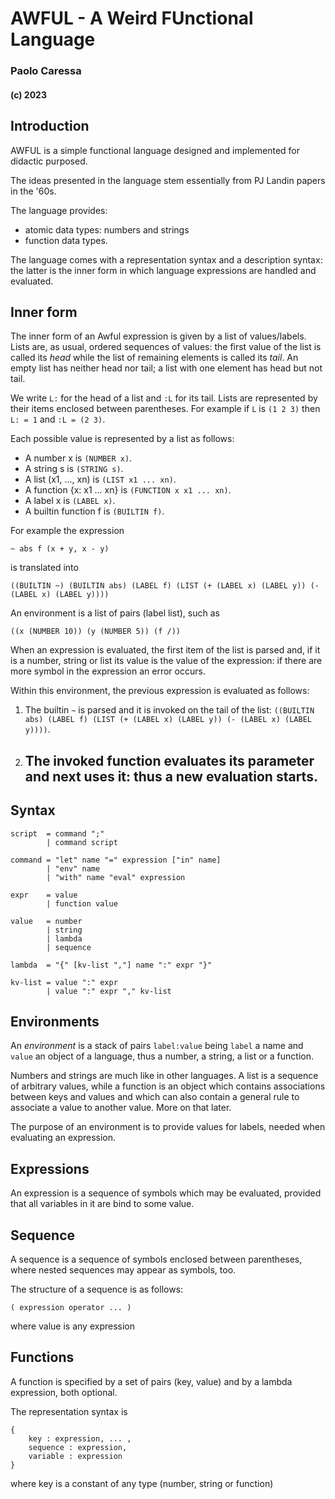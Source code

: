 # AWFUL - A Weird FUnctional Language

### Paolo Caressa

#### (c) 2023

## Introduction

AWFUL is a simple functional language designed and implemented for didactic purposed.

The ideas presented in the language stem essentially from PJ Landin papers in the '60s.

The language provides:

- atomic data types: numbers and strings
- function data types.

The language comes with a representation syntax and a description syntax: the latter is the inner form in which language expressions are handled and evaluated.


## Inner form

The inner form of an Awful expression is given by a list of values/labels. Lists are, as usual, ordered sequences of values: the first value of the list is called its *head* while the list of remaining elements is called its *tail*. An empty list has neither head nor tail; a list with one element has head but not tail.

We write `L:` for the head of a list and `:L` for its tail. Lists are represented by their items enclosed between parentheses. For example if `L` is `(1 2 3)` then `L: = 1` and `:L = (2 3)`.


Each possible value is represented by a list as follows:

- A number x is `(NUMBER x)`.
- A string s is `(STRING s)`.
- A list (x1, ..., xn) is `(LIST x1 ... xn)`.
- A function {x: x1 ... xn} is `(FUNCTION x x1 ... xn)`.
- A label x is `(LABEL x)`.
- A builtin function f is `(BUILTIN f)`.

For example the expression

    ~ abs f (x + y, x - y)

is translated into

    ((BUILTIN ~) (BUILTIN abs) (LABEL f) (LIST (+ (LABEL x) (LABEL y)) (- (LABEL x) (LABEL y))))

An environment is a list of pairs (label list), such as

    ((x (NUMBER 10)) (y (NUMBER 5)) (f /))

When an expression is evaluated, the first item of the list is parsed and, if it is a number, string or list its value is the value of the expression: if there are more symbol in the expression an error occurs.






Within this environment, the previous expression is evaluated as follows:

1. The builtin `~` is parsed and it is invoked on the tail of the list: `((BUILTIN abs) (LABEL f) (LIST (+ (LABEL x) (LABEL y)) (- (LABEL x) (LABEL y))))`.
2. The invoked function evaluates its parameter and next uses it: thus a new evaluation starts.
   -

    


## Syntax

```
script  = command ";"
        | command script

command = "let" name "=" expression ["in" name]
        | "env" name
        | "with" name "eval" expression

expr    = value
        | function value

value   = number
        | string
        | lambda
        | sequence

lambda  = "{" [kv-list ","] name ":" expr "}"

kv-list = value ":" expr
        | value ":" expr "," kv-list

```

## Environments

An *environment* is a stack of pairs `label:value` being `label` a name and `value` an object of a language, thus a number, a string, a list or a function.

Numbers and strings are much like in other languages. A list is a sequence of arbitrary values, while a function is an object which contains associations between keys and values and which can also contain a general rule to associate a value to another value. More on that later.

The purpose of an environment is to provide values for labels, needed when evaluating an expression.


## Expressions

An expression is a sequence of symbols which may be evaluated, provided that all variables in it are bind to some value.


## Sequence

A sequence is a sequence of symbols enclosed between parentheses, where nested sequences may appear as symbols, too.

The structure of a sequence is as follows:

    ( expression operator ... )

where value is any expression

## Functions

A function is specified by a set of pairs (key, value) and by a lambda expression, both optional.

The representation syntax is

    {
        key : expression, ... ,
        sequence : expression,
        variable : expression
    }

where key is a constant of any type (number, string or function)

